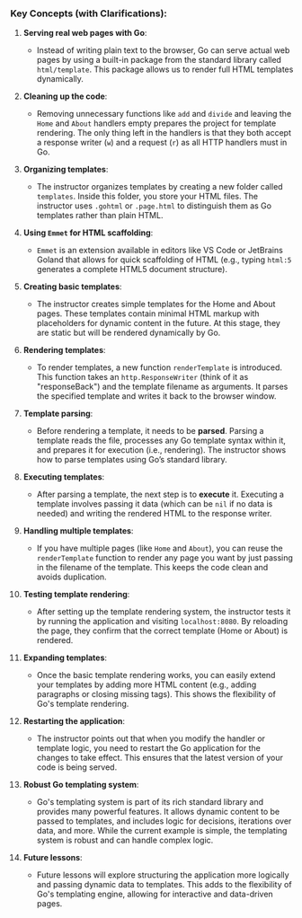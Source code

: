 ### Key Concepts (with Clarifications):

1. **Serving real web pages with Go**:
   - Instead of writing plain text to the browser, Go can serve actual web pages by using a built-in package from the standard library called `html/template`. This package allows us to render full HTML templates dynamically.

2. **Cleaning up the code**:
   - Removing unnecessary functions like `add` and `divide` and leaving the `Home` and `About` handlers empty prepares the project for template rendering. The only thing left in the handlers is that they both accept a response writer (`w`) and a request (`r`) as all HTTP handlers must in Go.

3. **Organizing templates**:
   - The instructor organizes templates by creating a new folder called `templates`. Inside this folder, you store your HTML files. The instructor uses `.gohtml` or `.page.html` to distinguish them as Go templates rather than plain HTML.

4. **Using `Emmet` for HTML scaffolding**:
   - `Emmet` is an extension available in editors like VS Code or JetBrains Goland that allows for quick scaffolding of HTML (e.g., typing `html:5` generates a complete HTML5 document structure).

5. **Creating basic templates**:
   - The instructor creates simple templates for the Home and About pages. These templates contain minimal HTML markup with placeholders for dynamic content in the future. At this stage, they are static but will be rendered dynamically by Go.

6. **Rendering templates**:
   - To render templates, a new function `renderTemplate` is introduced. This function takes an `http.ResponseWriter` (think of it as "responseBack") and the template filename as arguments. It parses the specified template and writes it back to the browser window.

7. **Template parsing**:
   - Before rendering a template, it needs to be **parsed**. Parsing a template reads the file, processes any Go template syntax within it, and prepares it for execution (i.e., rendering). The instructor shows how to parse templates using Go’s standard library.

8. **Executing templates**:
   - After parsing a template, the next step is to **execute** it. Executing a template involves passing it data (which can be `nil` if no data is needed) and writing the rendered HTML to the response writer.

9. **Handling multiple templates**:
   - If you have multiple pages (like `Home` and `About`), you can reuse the `renderTemplate` function to render any page you want by just passing in the filename of the template. This keeps the code clean and avoids duplication.

10. **Testing template rendering**:
    - After setting up the template rendering system, the instructor tests it by running the application and visiting `localhost:8080`. By reloading the page, they confirm that the correct template (Home or About) is rendered.

11. **Expanding templates**:
    - Once the basic template rendering works, you can easily extend your templates by adding more HTML content (e.g., adding paragraphs or closing missing tags). This shows the flexibility of Go's template rendering.

12. **Restarting the application**:
    - The instructor points out that when you modify the handler or template logic, you need to restart the Go application for the changes to take effect. This ensures that the latest version of your code is being served.

13. **Robust Go templating system**:
    - Go's templating system is part of its rich standard library and provides many powerful features. It allows dynamic content to be passed to templates, and includes logic for decisions, iterations over data, and more. While the current example is simple, the templating system is robust and can handle complex logic.

14. **Future lessons**:
    - Future lessons will explore structuring the application more logically and passing dynamic data to templates. This adds to the flexibility of Go's templating engine, allowing for interactive and data-driven pages.